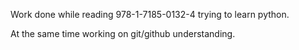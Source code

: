 Work done while reading 978-1-7185-0132-4 
trying to learn python.

At the same time  working on git/github understanding.
